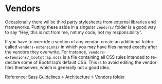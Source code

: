 # Vendors

Occasionally there wil be third party stylesheets from external libraries and frameworks. Putting these aside in a singular `vendors/` folder is a good way to say “Hey, this is not from me, not my code, not my responsibility”.

If you have to override a section of any vendor, create an additional folder called `vendors-extensions/` in which you may have files named exactly after the vendors they overwrite. For instance, `vendors-extensions/_bootstrap.scss` is a file containing all CSS rules intended to re-declare some of Bootstrap’s default CSS. This is to avoid editing the vendor files themselves, which is generally not a good idea.

Reference: [Sass Guidelines](http://sass-guidelin.es/) > [Architecture](http://sass-guidelin.es/#architecture) > [Vendors folder](http://sass-guidelin.es/#vendors-folder)
